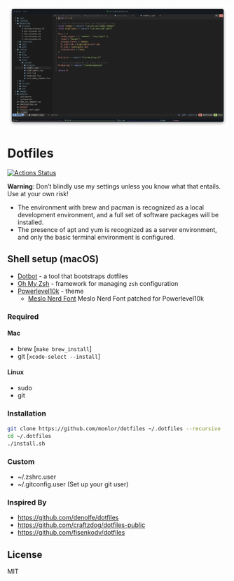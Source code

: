 ![cover](./assets/screenshot.png)

# Dotfiles

[![Actions Status](https://github.com/monlor/dotfiles/workflows/Dotfiles%20Install/badge.svg)](https://github.com/monlor/dotfiles/actions)

**Warning**: Don’t blindly use my settings unless you know what that entails. Use at your own risk!

* The environment with brew and pacman is recognized as a local development environment, and a full set of software packages will be installed.
* The presence of apt and yum is recognized as a server environment, and only the basic terminal environment is configured.

## Shell setup (macOS)

- [Dotbot](https://github.com/anishathalye/dotbot) - a tool that bootstraps dotfiles
- [Oh My Zsh](https://github.com/robbyrussell/oh-my-zsh) - framework for managing `zsh` configuration
- [Powerlevel10k](https://github.com/romkatv/powerlevel10k) - theme
  - [Meslo Nerd Font](https://github.com/romkatv/powerlevel10k#meslo-nerd-font-patched-for-powerlevel10k) Meslo Nerd Font patched for Powerlevel10k

### Required

#### Mac

* brew [`make brew_install`]
* git [`xcode-select --install`]

#### Linux

* sudo
* git

### Installation

```bash
git clone https://github.com/monlor/dotfiles ~/.dotfiles --recursive
cd ~/.dotfiles
./install.sh
```

### Custom

* ~/.zshrc.user
* ~/.gitconfig.user (Set up your git user)

### Inspired By

- https://github.com/denolfe/dotfiles
- https://github.com/craftzdog/dotfiles-public
- https://github.com/fisenkodv/dotfiles

## License

MIT
